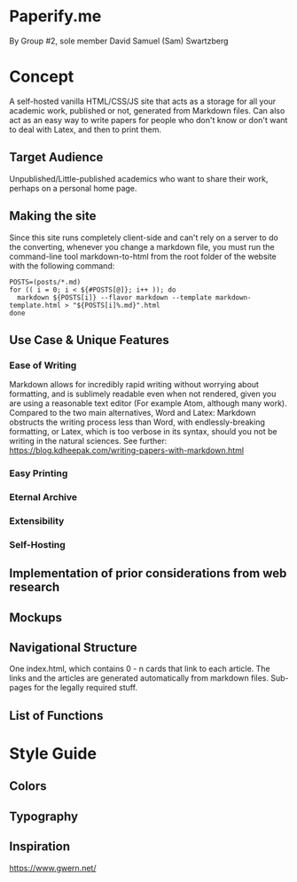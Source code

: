 # Paperify.me

By Group \#2, sole member David Samuel (Sam) Swartzberg

# Concept

A self-hosted vanilla HTML/CSS/JS site that acts as a storage for all your academic work, published or not, generated from Markdown files. Can also act as an easy way to write papers for people who don't know or don't want to deal with Latex, and then to print them.

## Target Audience

Unpublished/Little-published academics who want to share their work, perhaps on a personal home page.

## Making the site

Since this site runs completely client-side and can't rely on a server to do the converting, whenever you change a markdown file, you must run the command-line tool markdown-to-html from the root folder of the website with the following command:

    POSTS=(posts/*.md)
    for (( i = 0; i < ${#POSTS[@]}; i++ )); do
      markdown ${POSTS[i]} --flavor markdown --template markdown-template.html > "${POSTS[i]%.md}".html
    done

## Use Case & Unique Features

### Ease of Writing

Markdown allows for incredibly rapid writing without worrying about formatting, and is sublimely readable even when not rendered, given you are using a reasonable text editor (For example Atom, although many work).
Compared to the two main alternatives, Word and Latex:
Markdown obstructs the writing process less than Word, with endlessly-breaking formatting, or Latex, which is too verbose in its syntax, should you not be writing in the natural sciences.
See further: https://blog.kdheepak.com/writing-papers-with-markdown.html

### Easy Printing

### Eternal Archive

### Extensibility

### Self-Hosting

 ## Implementation of prior considerations from web research

 ## Mockups

 ## Navigational Structure

 One index.html, which contains 0 - n cards that link to each article.
 The links and the articles are generated automatically from markdown files.
 Sub-pages for the legally required stuff.

 ## List of Functions

 # Style Guide

 ## Colors

 ## Typography

 ## Inspiration

 https://www.gwern.net/
